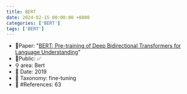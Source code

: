 ```yaml
---
title: BERT
date: 2024-02-15 00:00:00 +0800
categories: ['BERT']
tags: ['BERT']
---
```


- 📙Paper: "[BERT: Pre-training of Deep Bidirectional Transformers for Language Understanding](https://www.semanticscholar.org/paper/BERT%3A-Pre-training-of-Deep-Bidirectional-for-Devlin-Chang/df2b0e26d0599ce3e70df8a9da02e51594e0e992)"
- 🔑Public: ✅
- ⚲ area: Bert
- 📅 Date: 2019
- 🔎 Taxonomy: fine-tuning
- 📝 #References: 63
